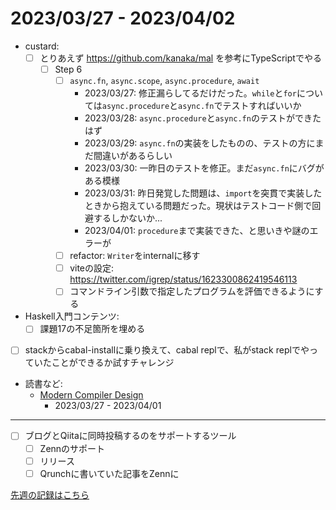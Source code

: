 # 2023/03/27 - 2023/04/02

- custard:
    - [ ] とりあえず <https://github.com/kanaka/mal> を参考にTypeScriptでやる
        - [ ] Step 6
            - [ ] `async.fn`, `async.scope`, `async.procedure`, `await`
                - 2023/03/27: 修正漏らしてるだけだった。`while`と`for`については`async.procedure`と`async.fn`でテストすればいいか
                - 2023/03/28: `async.procedure`と`async.fn`のテストができたはず
                - 2023/03/29: `async.fn`の実装をしたものの、テストの方にまだ間違いがあるらしい
                - 2023/03/30: 一昨日のテストを修正。まだ`async.fn`にバグがある模様
                - 2023/03/31: 昨日発覚した問題は、`import`を突貫で実装したときから抱えている問題だった。現状はテストコード側で回避するしかないか...
                - 2023/04/01: `procedure`まで実装できた、と思いきや謎のエラーが
            - [ ] refactor: `Writer`をinternalに移す
            - [ ] viteの設定: <https://twitter.com/igrep/status/1623300862419546113>
            - [ ] コマンドライン引数で指定したプログラムを評価できるようにする
- Haskell入門コンテンツ:
    - [ ] 課題17の不足箇所を埋める
- [ ] stackからcabal-installに乗り換えて、cabal replで、私がstack replでやっていたことができるか試すチャレンジ
- 読書など:
    - [Modern Compiler Design](https://www.springer.com/jp/book/9781461446989)
        - 2023/03/27 - 2023/04/01

------

- [ ] ブログとQiitaに同時投稿するのをサポートするツール
    - [ ] Zennのサポート
    - [ ] リリース
    - [ ] Qrunchに書いていた記事をZennに

[先週の記録はこちら](https://github.com/igrep/daily-commits/blob/3a99aa2cb2a55c12aa0cfc25743439f19f03d7c2/yesterday.md)
